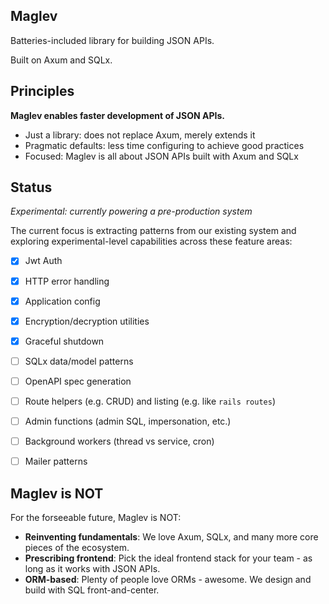 ## Maglev

Batteries-included library for building JSON APIs.

Built on Axum and SQLx.

## Principles

**Maglev enables faster development of JSON APIs.**

- Just a library: does not replace Axum, merely extends it
- Pragmatic defaults: less time configuring to achieve good practices
- Focused: Maglev is all about JSON APIs built with Axum and SQLx

## Status

*Experimental: currently powering a pre-production system*

The current focus is extracting patterns from our existing system
and exploring experimental-level capabilities across these feature areas:

- [x] Jwt Auth
- [x] HTTP error handling
- [x] Application config
- [x] Encryption/decryption utilities
- [x] Graceful shutdown
- [ ] SQLx data/model patterns
- [ ] OpenAPI spec generation
- [ ] Route helpers (e.g. CRUD) and listing (e.g. like `rails routes`)
- [ ] Admin functions (admin SQL, impersonation, etc.)
- [ ] Background workers (thread vs service, cron)
- [ ] Mailer patterns


## Maglev is NOT

For the forseeable future, Maglev is NOT:

- **Reinventing fundamentals**: We love Axum, SQLx, and many more core pieces of the ecosystem.
- **Prescribing frontend**: Pick the ideal frontend stack for your team - as long as it works with JSON APIs.
- **ORM-based**: Plenty of people love ORMs - awesome. We design and build with SQL front-and-center.
